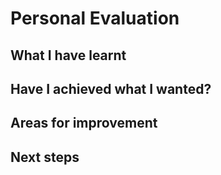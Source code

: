 # Personal Evaluation

## What I have learnt

## Have I achieved what I wanted?

## Areas for improvement

## Next steps

